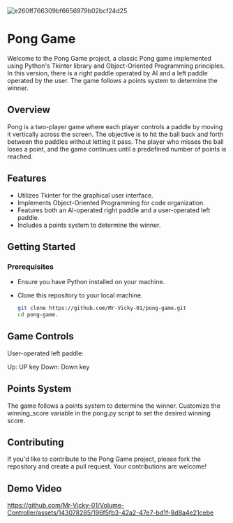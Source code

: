 ![e260ff766309bf6656979b02bcf24d25](https://github.com/Mr-Vicky-01/Volume-Controller/assets/143078285/e5dd3ee9-666d-4e25-8440-bc796cfe272d)

# Pong Game

Welcome to the Pong Game project, a classic Pong game implemented using Python's Tkinter library and Object-Oriented Programming principles. In this version, there is a right paddle operated by AI and a left paddle operated by the user. The game follows a points system to determine the winner.

## Overview

Pong is a two-player game where each player controls a paddle by moving it vertically across the screen. The objective is to hit the ball back and forth between the paddles without letting it pass. The player who misses the ball loses a point, and the game continues until a predefined number of points is reached.

## Features

- Utilizes Tkinter for the graphical user interface.
- Implements Object-Oriented Programming for code organization.
- Features both an AI-operated right paddle and a user-operated left paddle.
- Includes a points system to determine the winner.

## Getting Started

### Prerequisites

- Ensure you have Python installed on your machine.
- Clone this repository to your local machine.

  ```bash
  git clone https://github.com/Mr-Vicky-01/pong-game.git
  cd pong-game.


## Game Controls
User-operated left paddle:

Up: UP key
Down: Down key

## Points System
The game follows a points system to determine the winner. Customize the winning_score variable in the pong.py script to set the desired winning score.

## Contributing
If you'd like to contribute to the Pong Game project, please fork the repository and create a pull request. Your contributions are welcome!

## Demo Video

https://github.com/Mr-Vicky-01/Volume-Controller/assets/143078285/196f5fb3-42a2-47e7-bd1f-8d8a4e21cebe
